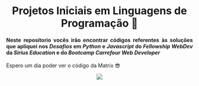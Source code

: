 # <h1 align="center"> Projetos Iniciais em Linguagens de Programação 🐣 </h1> 
#### <p align="justify"> Neste reposítorio vocês irão encontrar códigos referentes às soluções que apliquei nos _Desafios_ em _Python_ e _Javascript_ do _Fellowship WebDev_ da _Sirius Education_ e do _Bootcamp Carrefour Web Developer_ </p>
  </p>
Espero um dia poder ver o código da Matrix 😎
 </p>
 <p align="center"><img src="https://user-images.githubusercontent.com/102772203/163579105-8cc1d3f3-9ccf-4cc8-8832-61b449d9e518.gif"/></p>

